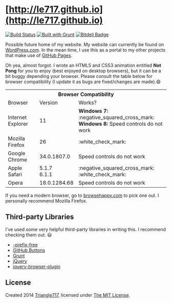 ﻿# [http://le717.github.io](http://le717.github.io) #
[![Build Status](https://travis-ci.org/le717/le717.github.io.png)](https://travis-ci.org/le717/le717.github.io) [![Built with Grunt](https://cdn.gruntjs.com/builtwith.png)](http://gruntjs.com/) [![Bitdeli Badge](https://d2weczhvl823v0.cloudfront.net/le717/le717.github.io/trend.png)](https://bitdeli.com/free "Bitdeli Badge")

Possible future home of my website. My website can currently be found on [WordPress.com](http://Triangle717.WordPress.com). In the mean time, I use this as a portal to my other projects that make use of [GitHub Pages](http://pages.github.com).

Oh yea, almost forgot. I wrote an HTML5 and CSS3 animation entitled **Not Pong** for you to enjoy (best enjoyed on desktop browsers), but it can be
a bit buggy depending your browser. Please consult the table below for browser compatibility (I update it as bugs are fixed/changes are
made).:smile:

<table>
<tr>
<th colspan="3">Browser Compatibility</th>
</tr>
<tr>
<td>Browser</td>
<td>Version</td>
<td>Works?</td>
</tr>
<td>Internet Explorer</td>
<td>11</td>
<td>
<strong>Windows 7:</strong> :negative_squared_cross_mark:<br>
<strong>Windows 8:</strong> Speed controls do not work
</td>
</tr>
<tr>
<td>Mozilla Firefox</td>
<td>26</td>
<td>:white_check_mark:</td>
</tr>
<tr>
<td>Google Chrome</td>
<td>34.0.1807.0</td>
<td>Speed controls do not work</td>
</tr>
<tr>
<td>Apple Safari</td>
<td>5.1.7<br>6.1.1</td>
<td>:negative_squared_cross_mark:<br>:white_check_mark:
</td>
</tr>
<tr>
<td>Opera</td>
<td>18.0.1284.68</td>
<td>Speed controls do not work</td>
</tr>
</table>

If you need a modern browser, go to [browsehappy.com](http://browsehappy.com/) to pick one out. I personally recommend Mozilla Firefox.

## Third-party Libraries ##

I've used some very helpful third-party libraries in writing this. I recommend checking them out. :smiley:

* [-prefix-free](http://leaverou.github.io/prefixfree/)
* [GitHub Buttons](http://ghbtns.com/)
* [Grunt](http://gruntjs.com/)
* [jQuery](http://jquery.com/)
* [jquery-browser-plugin](https://github.com/gabceb/jquery-browser-plugin/)

## License ##

Created 2014 [Triangle717](http://Triangle717.WordPress.com/), licensed under [The MIT License](http://opensource.org/licenses/MIT).

